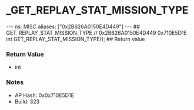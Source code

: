 # _GET_REPLAY_STAT_MISSION_TYPE

--- ns: MISC aliases: ["0x2B626A0150E4D449"] --- ## GET_REPLAY_STAT_MISSION_TYPE  // 0x2B626A0150E4D449 0x710E5D1E int GET_REPLAY_STAT_MISSION_TYPE();   ## Return value

### Return Value
* int

### Notes
* AP Hash: 0x0x710E5D1E
* Build: 323


